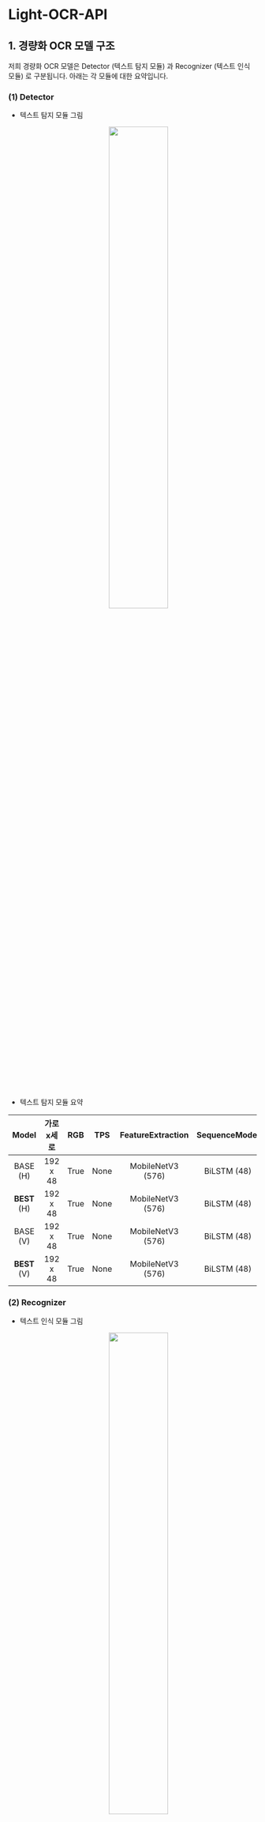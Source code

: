 # Light-OCR-API

## 1. 경량화 OCR 모델 구조
저희 경량화 OCR 모델은 Detector (텍스트 탐지 모듈) 과  Recognizer (텍스트 인식 모듈) 로 구분됩니다. 아래는 각 모듈에 대한 요약입니다. 
### (1) Detector
- 텍스트 탐지 모듈 그림

    <center><img src= "https://user-images.githubusercontent.com/55676509/145774041-72dc110e-d5e7-464f-93c9-5d927f8c65ba.PNG" width = "50%" height = "50%"></center>

- 텍스트 탐지 모듈 요약
<center>

| Model | 가로x세로 | RGB | TPS | FeatureExtraction | SequenceModel | Prediction | 파라미터 수 | size(MB) | 정확도 |
| :---: | :---: | :---: |:---: | :---: | :---: | :---: | :---: | :---: | :---: |
| BASE (H) | 192 x 48 | True | None | MobileNetV3 (576) | BiLSTM (48) | CTC | 1,216,100 | 4.86 | 88.524% |
| **BEST** (H) | 192 x 48 | True | None | MobileNetV3 (576) | BiLSTM (48) | Attention | 1,246,532 | 4.99 | **90.709%** |
| BASE (V) | 192 x 48 | True | None | MobileNetV3 (576) | BiLSTM (48) | CTC | 1,216,100 | 4.86 | 87.234% |
| **BEST** (V) | 192 x 48 | True | None | MobileNetV3 (576) | BiLSTM (48) | Attention | 1,246,532 | 4.99 | **89.821%** |

</center>


### (2) Recognizer
- 텍스트 인식 모듈 그림
    <center><img src ="https://user-images.githubusercontent.com/55676509/145774122-6d2cf8b4-e701-46d3-a725-44b59f2b790f.PNG" width = "50%" height = "50%"></center>

- 텍스트 인식 모듈 요약
<center>

| Model | 가로x세로 | RGB | TPS | FeatureExtraction | SequenceModel | Prediction | 파라미터 수 | size(MB) | 정확도 |
| :---: | :---: | :---: |:---: | :---: | :---: | :---: | :---: | :---: | :---: |
| BASE (H) | 192 x 48 | True | None | MobileNetV3 (576) | BiLSTM (48) | CTC | 1,216,100 | 4.86 | 88.524% |
| **BEST** (H) | 192 x 48 | True | None | MobileNetV3 (576) | BiLSTM (48) | Attention | 1,246,532 | 4.99 | **90.709%** |
| BASE (V) | 192 x 48 | True | None | MobileNetV3 (576) | BiLSTM (48) | CTC | 1,216,100 | 4.86 | 87.234% |
| **BEST** (V) | 192 x 48 | True | None | MobileNetV3 (576) | BiLSTM (48) | Attention | 1,246,532 | 4.99 | **89.821%** |

</center>

## 2. API 사용법


## 3. 참고 자료

[1] PP-OCR

[2] Differentiable Binarization

[3] Text detection benchmark